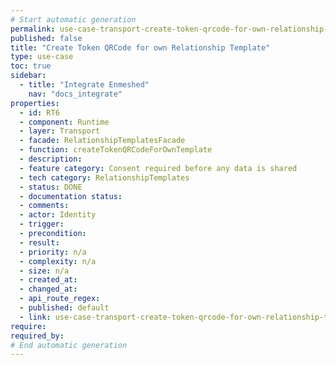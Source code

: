 ```yaml
---
# Start automatic generation
permalink: use-case-transport-create-token-qrcode-for-own-relationship-template
published: false
title: "Create Token QRCode for own Relationship Template"
type: use-case
toc: true
sidebar:
  - title: "Integrate Enmeshed"
    nav: "docs_integrate"
properties:
  - id: RT6
  - component: Runtime
  - layer: Transport
  - facade: RelationshipTemplatesFacade
  - function: createTokenQRCodeForOwnTemplate
  - description:
  - feature category: Consent required before any data is shared
  - tech category: RelationshipTemplates
  - status: DONE
  - documentation status:
  - comments:
  - actor: Identity
  - trigger:
  - precondition:
  - result:
  - priority: n/a
  - complexity: n/a
  - size: n/a
  - created_at:
  - changed_at:
  - api_route_regex:
  - published: default
  - link: use-case-transport-create-token-qrcode-for-own-relationship-template
require:
required_by:
# End automatic generation
---
```

